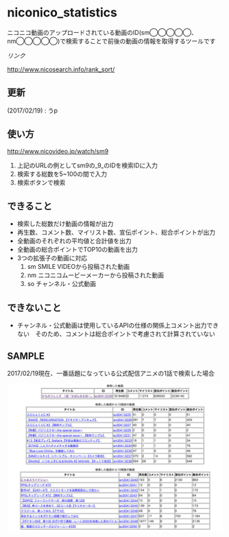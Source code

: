 # niconico_statistics
ニコニコ動画のアップロードされている動画のID(sm◯◯◯◯◯、nm◯◯◯◯◯)で検索することで前後の動画の情報を取得するツールです


_リンク_

http://www.nicosearch.info/rank_sort/

## 更新
(2017/02/19) : うp

## 使い方
http://www.nicovideo.jp/watch/sm9

1. 上記のURLの例としてsm9の_9_のIDを検索IDに入力
2. 検索する総数を5~100の間で入力
3. 検索ボタンで検索

## できること
* 検索した総数だけ動画の情報が出力
* 再生数、コメント数、マイリスト数、宣伝ポイント、総合ポイントが出力
* 全動画のそれぞれの平均値と合計値を出力
* 全動画の総合ポイントでTOP10の動画を出力
* 3つの拡張子の動画に対応
    1. sm  SMILE VIDEOから投稿された動画
    2. nm  ニコニコムービーメーカーから投稿された動画
    3. so  チャンネル・公式動画

## できないこと
* チャンネル・公式動画は使用しているAPIの仕様の関係上コメント出力できない　そのため、コメントは総合ポイントで考慮されて計算されていない

## SAMPLE
2017/02/19現在、一番話題になっている公式配信アニメの1話で検索した場合

![Alt text](/image/sample.png)
